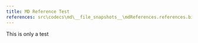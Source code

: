 ```yaml
---
title: MD Reference Test
references: src\codecs\md\__file_snapshots__\mdReferences.references.bib
---
```


This is only a test
